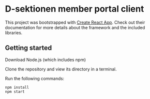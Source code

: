 # D-sektionen member portal client

This project was bootstrapped with [Create React App](https://github.com/facebook/create-react-app).
Check out their documentation for more details about the framework and the included libraries.

## Getting started
Download Node.js (which includes npm)

Clone the repository and view its directory in a terminal.

Run the following commands:
```
npm install
npm start
```